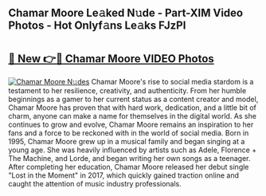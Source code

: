 ## Chamar Moore Le𝚊ked N𝚞de - Part-XIM Video Photos - Hot Onlyf𝚊ns Le𝚊ks FJzPI

# <h2><a href="http://ac21230.deff.icu/?id=Chamar+Moore">🔗 New 👉🔴 Chamar Moore VIDEO Photos</a></h2>

[![Chamar Moore N𝚞des](https://i.imgur.com/rIISA9y.gif)](http://ac21230.deff.icu/?id=Chamar+Moore)
Chamar Moore's rise to social media stardom is a testament to her resilience, creativity, and authenticity. From her humble beginnings as a gamer to her current status as a content creator and model, Chamar Moore has proven that with hard work, dedication, and a little bit of charm, anyone can make a name for themselves in the digital world. As she continues to grow and evolve, Chamar Moore remains an inspiration to her fans and a force to be reckoned with in the world of social media. Born in 1995, Chamar Moore grew up in a musical family and began singing at a young age. She was heavily influenced by artists such as Adele, Florence + The Machine, and Lorde, and began writing her own songs as a teenager. After completing her education, Chamar Moore released her debut single "Lost in the Moment" in 2017, which quickly gained traction online and caught the attention of music industry professionals.
